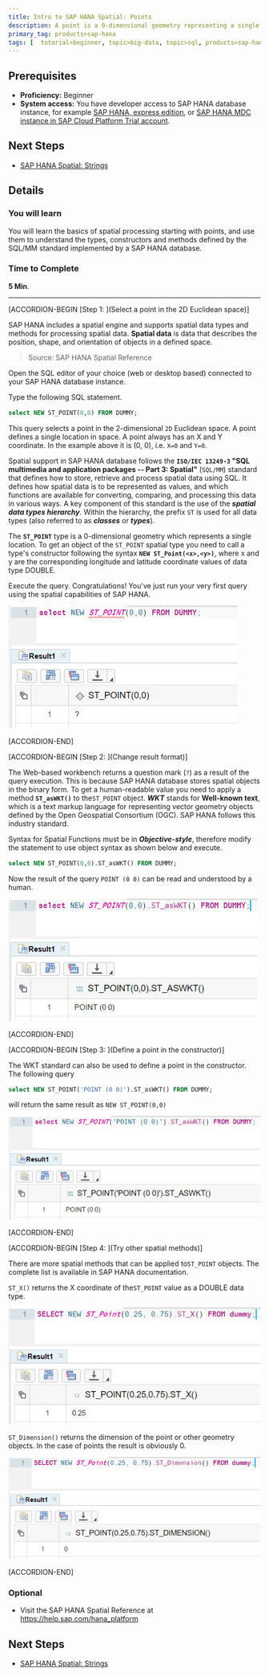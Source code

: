 ```yaml
---
title: Intro to SAP HANA Spatial: Points
description: A point is a 0-dimensional geometry representing a single location
primary_tag: products>sap-hana
tags: [  tutorial>beginner, topic>big-data, topic>sql, products>sap-hana, products>sap-hana\,-express-edition   ]
---
```

## Prerequisites  
- **Proficiency:** Beginner
- **System access:** You have developer access to SAP HANA database instance, for example [SAP HANA, express edition](http://www.sap.com/developer/topics/sap-hana-express.html), or [SAP HANA MDC instance in SAP Cloud Platform Trial account](http://www.sap.com/developer/tutorials/hana-web-development-workbench.html).

## Next Steps
- [SAP HANA Spatial: Strings](http://www.sap.com/developer/tutorials/hana-spatial-intro2-string.html)

## Details
### You will learn  
You will learn the basics of spatial processing starting with points, and use them to understand the types, constructors and methods defined by the SQL/MM standard implemented by a SAP HANA database.

### Time to Complete
**5 Min**.

---

[ACCORDION-BEGIN [Step 1: ](Select a point in the 2D Euclidean space)]

SAP HANA includes a spatial engine and supports spatial data types and methods for processing spatial data. **Spatial data** is data that describes the position, shape, and orientation of objects in a defined space.

>Source: SAP HANA Spatial Reference

Open the SQL editor of your choice (web or desktop based) connected to your SAP HANA database instance.

Type the following SQL statement.
```sql
select NEW ST_POINT(0,0) FROM DUMMY;
```

This query selects a point in the 2-dimensional `2D` Euclidean space. A point defines a single location in space. A point always has an X and Y coordinate. In the example above it is (0, 0), i.e. `X=0` and `Y=0`.

Spatial support in SAP HANA database follows the **`ISO/IEC 13249-3` "SQL multimedia and application packages -- Part 3: Spatial"** (`SQL/MM`) standard that defines how to store, retrieve and process spatial data using SQL. It defines how spatial data is to be represented as values, and which functions are available for converting, comparing, and processing this data in various ways. A key component of this standard is the use of the ___spatial data types hierarchy___. Within the hierarchy, the prefix `ST` is used for all data types (also referred to as ___classes___ or ___types___).

The **`ST_POINT`** type is a 0-dimensional geometry which represents a single location. To get an object of the `ST_POINT` spatial type you need to call a type's constructor following the syntax **`NEW ST_Point(<x>,<y>)`**, where x and y are the corresponding longitude and latitude coordinate values of data type DOUBLE.



Execute the query. Congratulations! You've just run your very first query using the spatial capabilities of SAP HANA.

![Select a point](spatial0101.jpg)


[ACCORDION-END]

[ACCORDION-BEGIN [Step 2: ](Change result format)]

The Web-based workbench returns a question mark (`?`) as a result of the query execution. This is because SAP HANA database stores spatial objects in the binary form. To get a human-readable value you need to apply a method **`ST_asWKT()`** to the`ST_POINT` object. ___WKT___ stands for **Well-known text**, which is a text markup language for representing vector geometry objects defined by the Open Geospatial Consortium (OGC). SAP HANA follows this industry standard.

Syntax for Spatial Functions must be in ___Objective-style___, therefore modify the statement to use object syntax as shown below and execute.

```sql
select NEW ST_POINT(0,0).ST_asWKT() FROM DUMMY;
```

Now the result of the query `POINT (0 0)` can be read and understood by a human.

![Select a point as WKT](spatial0102.jpg)


[ACCORDION-END]

[ACCORDION-BEGIN [Step 3: ](Define a point in the constructor)]

The WKT standard can also be used to define a point in the constructor. The following query

```sql
select NEW ST_POINT('POINT (0 0)').ST_asWKT() FROM DUMMY;
```

will return the same result as `NEW ST_POINT(0,0)`

![Select a point as WKT defined as WKT](spatial0103.jpg)


[ACCORDION-END]

[ACCORDION-BEGIN [Step 4: ](Try other spatial methods)]

There are more spatial methods that can be applied to`ST_POINT` objects. The complete list is available in SAP HANA documentation.

`ST_X()` returns the X coordinate of the`ST_POINT` value as a DOUBLE data type.

![Return X](spatial0104.jpg)

`ST_Dimension()` returns the dimension of the point or other geometry objects. In the case of points the result is obviously 0.

![Return dimension](spatial0105.jpg)


[ACCORDION-END]


### Optional
- Visit the SAP HANA Spatial Reference at https://help.sap.com/hana_platform

## Next Steps
- [SAP HANA Spatial: Strings](http://www.sap.com/developer/tutorials/hana-spatial-intro2-string.html)

